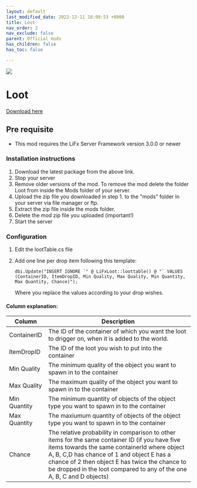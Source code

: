 ```yaml
---
layout: default
last_modified_date: 2022-12-11 18:09:53 +0000
title: Loot
nav_order: 2
nav_exclude: false
parent: Official mods
has_children: false
has_toc: false

---
```

<img src="https://img.shields.io/badge/LiFx%20Server%20-%3Ev3.0.0-green" />

# Loot

[Download here](https://github.com/LiF-x/Loot/releases/latest)

## Pre requisite

* This mod requires the LiFx Server Framework version 3.0.0 or newer

### Installation instructions

1. Download the latest package from the above link.
2. Stop your server
3. Remove older versions of the mod. To remove the mod delete the folder Loot from inside the Mods folder of your server.
4. Upload the zip file you downloaded in step 1. to the "mods" folder in your server via file manager or ftp.
5. Extract the zip file inside the mods folder.
6. Delete the mod zip file you uploaded (important!)
7. Start the server

### Configuration

1. Edit the lootTable.cs file
2. Add one line per drop item following this template:

       dbi.Update("INSERT IGNORE `" @ LiFxLoot::loottable() @ "` VALUES (ContainerID, ItemDropID, Min Quality, Max Quality, Min Quantity, Max Quantity, Chance)");

   Where you replace the values according to your drop wishes.

#### Column explanation:

| Column | Description |
| --- | --- |
| ContainerID | The ID of the container of which you want the loot to drigger on, when it is added to the world. |
| ItemDropID | The ID of the loot you wish to put into the container |
| Min Quality | The minimum quality of the object you want to spawn in to the container |
| Max Quality | The maximum quality of the object you want to spawn in to the container |
| Min Quantity | The minimum quantity of objects of the object type you want to spawn in to the container |
| Max Quantity | The maxiumum quantity of objects of the object type you want to spawn in to the container |
| Chance | The relative probability in comparison to other items for the same container ID (if you have five items towards the same containerId where object A, B, C,D has chance of 1 and object E has a chance of 2 then object E has twice the chance to be dropped in the loot compared to any of the one A, B, C and D objects) |
